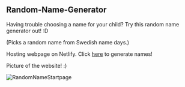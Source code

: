## Random-Name-Generator
Having trouble choosing a name for your child? 
Try this random name generator out! :D

(Picks a random name from Swedish name days.)

Hosting webpage on Netlify. Click [here](https://random-name-nameday.netlify.app/) to generate names!

Picture of the website! :)

![RandomNameStartpage](https://user-images.githubusercontent.com/114336470/216842122-476dab4d-45d7-4548-924c-083f0959d53f.png)
